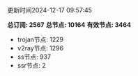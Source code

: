 更新时间2024-12-17 09:57:45

**总订阅: 2567**
**总节点: 10164**
**有效节点: 3464**
- trojan节点: 1229
- v2ray节点: 1296
- ss节点: 937
- ssr节点: 2
